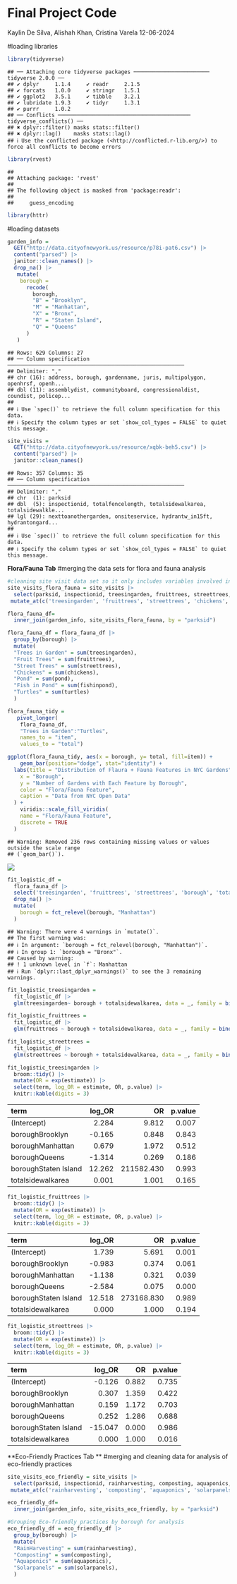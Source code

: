 Final Project Code
================
Kaylin De Silva, Alishah Khan, Cristina Varela
12-06-2024

\#loading libraries

``` r
library(tidyverse)
```

    ## ── Attaching core tidyverse packages ──────────────────────── tidyverse 2.0.0 ──
    ## ✔ dplyr     1.1.4     ✔ readr     2.1.5
    ## ✔ forcats   1.0.0     ✔ stringr   1.5.1
    ## ✔ ggplot2   3.5.1     ✔ tibble    3.2.1
    ## ✔ lubridate 1.9.3     ✔ tidyr     1.3.1
    ## ✔ purrr     1.0.2     
    ## ── Conflicts ────────────────────────────────────────── tidyverse_conflicts() ──
    ## ✖ dplyr::filter() masks stats::filter()
    ## ✖ dplyr::lag()    masks stats::lag()
    ## ℹ Use the conflicted package (<http://conflicted.r-lib.org/>) to force all conflicts to become errors

``` r
library(rvest)
```

    ## 
    ## Attaching package: 'rvest'
    ## 
    ## The following object is masked from 'package:readr':
    ## 
    ##     guess_encoding

``` r
library(httr)
```

\#loading datasets

``` r
garden_info = 
  GET("http://data.cityofnewyork.us/resource/p78i-pat6.csv") |> 
  content("parsed") |>
  janitor::clean_names() |>
  drop_na() |>
   mutate(
    borough = 
      recode(
        borough,
        "B" = "Brooklyn",
        "M" = "Manhattan",
        "X" = "Bronx",
        "R" = "Staten Island",
        "Q" = "Queens"
      )
   )
```

    ## Rows: 629 Columns: 27
    ## ── Column specification ────────────────────────────────────────────────────────
    ## Delimiter: ","
    ## chr (16): address, borough, gardenname, juris, multipolygon, openhrsf, openh...
    ## dbl (11): assemblydist, communityboard, congressionaldist, coundist, policep...
    ## 
    ## ℹ Use `spec()` to retrieve the full column specification for this data.
    ## ℹ Specify the column types or set `show_col_types = FALSE` to quiet this message.

``` r
site_visits = 
  GET("http://data.cityofnewyork.us/resource/xqbk-beh5.csv") |>
  content("parsed") |>
  janitor::clean_names()
```

    ## Rows: 357 Columns: 35
    ## ── Column specification ────────────────────────────────────────────────────────
    ## Delimiter: ","
    ## chr  (1): parksid
    ## dbl  (5): inspectionid, totalfencelength, totalsidewalkarea, totalsidewalkle...
    ## lgl (29): nexttoanothergarden, onsiteservice, hydrantw_in15ft, hydrantongard...
    ## 
    ## ℹ Use `spec()` to retrieve the full column specification for this data.
    ## ℹ Specify the column types or set `show_col_types = FALSE` to quiet this message.

**Flora/Fauna Tab** \#merging the data sets for flora and fauna analysis

``` r
#cleaning site visit data set so it only includes variables involved in flora and fauna 
site_visits_flora_fauna = site_visits |>
  select(parksid, inspectionid, treesingarden, fruittrees, streettrees, chickens, pond, fishinpond, turtles, totalsidewalkarea) |>
 mutate_at(c('treesingarden', 'fruittrees', 'streettrees', 'chickens', 'pond', 'fishinpond', 'turtles'), as.numeric)

flora_fauna_df= 
  inner_join(garden_info, site_visits_flora_fauna, by = "parksid") 
```

``` r
flora_fauna_df = flora_fauna_df |>
  group_by(borough) |>
  mutate(
  "Trees in Garden" = sum(treesingarden),
  "Fruit Trees" = sum(fruittrees),
  "Street Trees" = sum(streettrees),
  "Chickens" = sum(chickens),
  "Pond" = sum(pond),
  "Fish in Pond" = sum(fishinpond),
  "Turtles" = sum(turtles)
  )
```

``` r
flora_fauna_tidy = 
   pivot_longer(
    flora_fauna_df, 
    "Trees in Garden":"Turtles",
    names_to = "item", 
    values_to = "total")

ggplot(flora_fauna_tidy, aes(x = borough, y= total, fill=item)) + 
    geom_bar(position="dodge", stat="identity") +
  labs(title = "Distribution of Flaura + Fauna Features in NYC Gardens",
    x = "Borough",
    y = "Number of Gardens with Each Feature by Borough",
    color = "Flora/Fauna Feature",
    caption = "Data from NYC Open Data"
  ) +
    viridis::scale_fill_viridis(
    name = "Flora/Fauna Feature", 
    discrete = TRUE
  )
```

    ## Warning: Removed 236 rows containing missing values or values outside the scale range
    ## (`geom_bar()`).

![](FinalProjectCode_files/figure-gfm/multi-series%20bar%20chart%20reflecting%20distribution%20of%20flora%20and%20fauna%20features%20by%20borough-1.png)<!-- -->

``` r
fit_logistic_df =
  flora_fauna_df |>
  select('treesingarden', 'fruittrees', 'streettrees', 'borough', 'totalsidewalkarea') |>
  drop_na() |>
  mutate(
    borough = fct_relevel(borough, "Manhattan")
  )
```

    ## Warning: There were 4 warnings in `mutate()`.
    ## The first warning was:
    ## ℹ In argument: `borough = fct_relevel(borough, "Manhattan")`.
    ## ℹ In group 1: `borough = "Bronx"`.
    ## Caused by warning:
    ## ! 1 unknown level in `f`: Manhattan
    ## ℹ Run `dplyr::last_dplyr_warnings()` to see the 3 remaining warnings.

``` r
fit_logistic_treesingarden = 
  fit_logistic_df |>
  glm(treesingarden~ borough + totalsidewalkarea, data = _, family = binomial()) 

fit_logistic_fruittrees = 
  fit_logistic_df |>
  glm(fruittrees ~ borough + totalsidewalkarea, data = _, family = binomial())

fit_logistic_streettrees = 
  fit_logistic_df |>
  glm(streettrees ~ borough + totalsidewalkarea, data = _, family = binomial())

fit_logistic_treesingarden |> 
  broom::tidy() |> 
  mutate(OR = exp(estimate)) |>
  select(term, log_OR = estimate, OR, p.value) |> 
  knitr::kable(digits = 3)
```

| term                 | log_OR |         OR | p.value |
|:---------------------|-------:|-----------:|--------:|
| (Intercept)          |  2.284 |      9.812 |   0.007 |
| boroughBrooklyn      | -0.165 |      0.848 |   0.843 |
| boroughManhattan     |  0.679 |      1.972 |   0.512 |
| boroughQueens        | -1.314 |      0.269 |   0.186 |
| boroughStaten Island | 12.262 | 211582.430 |   0.993 |
| totalsidewalkarea    |  0.001 |      1.001 |   0.165 |

``` r
fit_logistic_fruittrees |> 
  broom::tidy() |> 
  mutate(OR = exp(estimate)) |>
  select(term, log_OR = estimate, OR, p.value) |> 
  knitr::kable(digits = 3)
```

| term                 | log_OR |         OR | p.value |
|:---------------------|-------:|-----------:|--------:|
| (Intercept)          |  1.739 |      5.691 |   0.001 |
| boroughBrooklyn      | -0.983 |      0.374 |   0.061 |
| boroughManhattan     | -1.138 |      0.321 |   0.039 |
| boroughQueens        | -2.584 |      0.075 |   0.000 |
| boroughStaten Island | 12.518 | 273168.830 |   0.989 |
| totalsidewalkarea    |  0.000 |      1.000 |   0.194 |

``` r
fit_logistic_streettrees |> 
  broom::tidy() |> 
  mutate(OR = exp(estimate)) |>
  select(term, log_OR = estimate, OR, p.value) |> 
  knitr::kable(digits = 3)
```

| term                 |  log_OR |    OR | p.value |
|:---------------------|--------:|------:|--------:|
| (Intercept)          |  -0.126 | 0.882 |   0.735 |
| boroughBrooklyn      |   0.307 | 1.359 |   0.422 |
| boroughManhattan     |   0.159 | 1.172 |   0.703 |
| boroughQueens        |   0.252 | 1.286 |   0.688 |
| boroughStaten Island | -15.047 | 0.000 |   0.986 |
| totalsidewalkarea    |   0.000 | 1.000 |   0.016 |

**Eco-Friendly Practices Tab ** \#merging and cleaning data for analysis
of eco-friendly practices

``` r
site_visits_eco_friendly = site_visits |>
  select(parksid, inspectionid, rainharvesting, composting, aquaponics, solarpanels) |>
 mutate_at(c('rainharvesting', 'composting', 'aquaponics', 'solarpanels'), as.numeric) 

eco_friendly_df= 
  inner_join(garden_info, site_visits_eco_friendly, by = "parksid") 

#Grouping Eco-friendly practices by borough for analysis 
eco_friendly_df = eco_friendly_df |>
  group_by(borough) |>
  mutate(
  "RainHarvesting" = sum(rainharvesting),
  "Composting" = sum(composting),
  "Aquaponics" = sum(aquaponics),
  "Solarpanels" = sum(solarpanels),
  )
```
